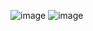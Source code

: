 ![image](https://github.com/user-attachments/assets/21e85e2b-6003-4545-889e-07681e2af627)
![image](https://github.com/user-attachments/assets/a7c8cdab-c4b2-4f9d-aa0a-8a06cbe24041)
